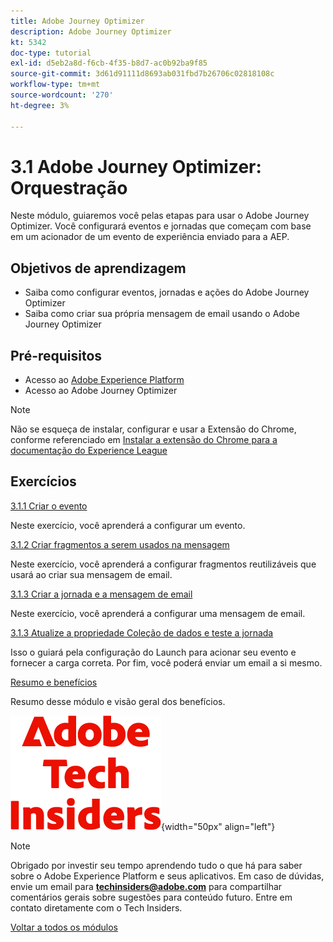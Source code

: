 ```yaml
---
title: Adobe Journey Optimizer
description: Adobe Journey Optimizer
kt: 5342
doc-type: tutorial
exl-id: d5eb2a8d-f6cb-4f35-b8d7-ac0b92ba9f85
source-git-commit: 3d61d91111d8693ab031fbd7b26706c02818108c
workflow-type: tm+mt
source-wordcount: '270'
ht-degree: 3%

---
```


# 3.1 Adobe Journey Optimizer: Orquestração

Neste módulo, guiaremos você pelas etapas para usar o Adobe Journey Optimizer. Você configurará eventos e jornadas que começam com base em um acionador de um evento de experiência enviado para a AEP.

## Objetivos de aprendizagem

- Saiba como configurar eventos, jornadas e ações do Adobe Journey Optimizer
- Saiba como criar sua própria mensagem de email usando o Adobe Journey Optimizer

## Pré-requisitos

- Acesso ao [Adobe Experience Platform](https://experience.adobe.com/platform)
- Acesso ao Adobe Journey Optimizer

>[!NOTE]
>
>Não se esqueça de instalar, configurar e usar a Extensão do Chrome, conforme referenciado em [Instalar a extensão do Chrome para a documentação do Experience League](../../../getting-started/gettingstarted/ex1.md)

## Exercícios

[3.1.1 Criar o evento](./ex1.md)

Neste exercício, você aprenderá a configurar um evento.

[3.1.2 Criar fragmentos a serem usados na mensagem](./ex2.md)

Neste exercício, você aprenderá a configurar fragmentos reutilizáveis que usará ao criar sua mensagem de email.

[3.1.3 Criar a jornada e a mensagem de email](./ex3.md)

Neste exercício, você aprenderá a configurar uma mensagem de email.

[3.1.3 Atualize a propriedade Coleção de dados e teste a jornada](./ex4.md)

Isso o guiará pela configuração do Launch para acionar seu evento e fornecer a carga correta. Por fim, você poderá enviar um email a si mesmo.

[Resumo e benefícios](./summary.md)

Resumo desse módulo e visão geral dos benefícios.

![Informantes técnicos](./../../../../assets/images/techinsiders.png){width="50px" align="left"}

>[!NOTE]
>
>Obrigado por investir seu tempo aprendendo tudo o que há para saber sobre o Adobe Experience Platform e seus aplicativos. Em caso de dúvidas, envie um email para **techinsiders@adobe.com** para compartilhar comentários gerais sobre sugestões para conteúdo futuro. Entre em contato diretamente com o Tech Insiders.

[Voltar a todos os módulos](./../../../../overview.md)
